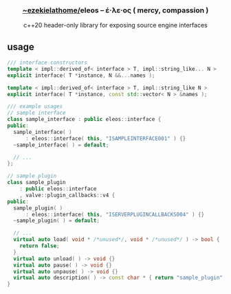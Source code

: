 <div align="center">
  <h3><a href="https://github.com/ezekielathome">
    ~ezekielathome/</a>eleos – έ‧λε‧ος ( mercy, compassion )
  </h3>
c++20 header-only library for exposing source engine interfaces
</div>

## usage
```cpp
/// interface constructors
template < impl::derived_of< interface > T, impl::string_like... N >
explicit interface( T *instance, N &&...names );

template < impl::derived_of< interface > T, impl::string_like N >
explicit interface( T *instance, const std::vector< N > &names );

/// example usages
// sample interface
class sample_interface : public eleos::interface {
public:
  sample_interface( )
      : eleos::interface( this, "ISAMPLEINTERFACE001" ) {}
  ~sample_interface( ) = default;

  // ...
};

// sample plugin
class sample_plugin
    : public eleos::interface
    , valve::plugin_callbacks::v4 {
public:
  sample_plugin( )
      : eleos::interface( this, "ISERVERPLUGINCALLBACKS004" ) {}
  ~sample_plugin( ) = default;

  // ...
  virtual auto load( void * /*unused*/, void * /*unused*/ ) -> bool {
    return false;
  }
  virtual auto unload( ) -> void {}
  virtual auto pause( ) -> void {}
  virtual auto unpause( ) -> void {}
  virtual auto description( ) -> const char * { return "sample_plugin"; }
}
```